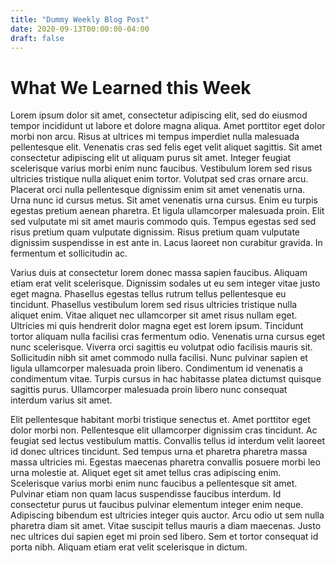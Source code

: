 ```yaml
---
title: "Dummy Weekly Blog Post"
date: 2020-09-13T00:00:00-04:00
draft: false
---
```


What We Learned this Week
=========================

Lorem ipsum dolor sit amet, consectetur adipiscing elit, sed do eiusmod tempor incididunt ut labore et dolore magna aliqua. Amet porttitor eget dolor morbi non arcu. Risus at ultrices mi tempus imperdiet nulla malesuada pellentesque elit. Venenatis cras sed felis eget velit aliquet sagittis. Sit amet consectetur adipiscing elit ut aliquam purus sit amet. Integer feugiat scelerisque varius morbi enim nunc faucibus. Vestibulum lorem sed risus ultricies tristique nulla aliquet enim tortor. Volutpat sed cras ornare arcu. Placerat orci nulla pellentesque dignissim enim sit amet venenatis urna. Urna nunc id cursus metus. Sit amet venenatis urna cursus. Enim eu turpis egestas pretium aenean pharetra. Et ligula ullamcorper malesuada proin. Elit sed vulputate mi sit amet mauris commodo quis. Tempus egestas sed sed risus pretium quam vulputate dignissim. Risus pretium quam vulputate dignissim suspendisse in est ante in. Lacus laoreet non curabitur gravida. In fermentum et sollicitudin ac.

Varius duis at consectetur lorem donec massa sapien faucibus. Aliquam etiam erat velit scelerisque. Dignissim sodales ut eu sem integer vitae justo eget magna. Phasellus egestas tellus rutrum tellus pellentesque eu tincidunt. Phasellus vestibulum lorem sed risus ultricies tristique nulla aliquet enim. Vitae aliquet nec ullamcorper sit amet risus nullam eget. Ultricies mi quis hendrerit dolor magna eget est lorem ipsum. Tincidunt tortor aliquam nulla facilisi cras fermentum odio. Venenatis urna cursus eget nunc scelerisque. Viverra orci sagittis eu volutpat odio facilisis mauris sit. Sollicitudin nibh sit amet commodo nulla facilisi. Nunc pulvinar sapien et ligula ullamcorper malesuada proin libero. Condimentum id venenatis a condimentum vitae. Turpis cursus in hac habitasse platea dictumst quisque sagittis purus. Ullamcorper malesuada proin libero nunc consequat interdum varius sit amet.

Elit pellentesque habitant morbi tristique senectus et. Amet porttitor eget dolor morbi non. Pellentesque elit ullamcorper dignissim cras tincidunt. Ac feugiat sed lectus vestibulum mattis. Convallis tellus id interdum velit laoreet id donec ultrices tincidunt. Sed tempus urna et pharetra pharetra massa massa ultricies mi. Egestas maecenas pharetra convallis posuere morbi leo urna molestie at. Aliquet eget sit amet tellus cras adipiscing enim. Scelerisque varius morbi enim nunc faucibus a pellentesque sit amet. Pulvinar etiam non quam lacus suspendisse faucibus interdum. Id consectetur purus ut faucibus pulvinar elementum integer enim neque. Adipiscing bibendum est ultricies integer quis auctor. Arcu odio ut sem nulla pharetra diam sit amet. Vitae suscipit tellus mauris a diam maecenas. Justo nec ultrices dui sapien eget mi proin sed libero. Sem et tortor consequat id porta nibh. Aliquam etiam erat velit scelerisque in dictum.
